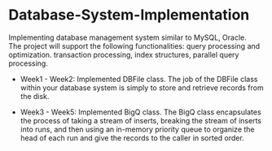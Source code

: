 # Database-System-Implementation
Implementing database management system similar to MySQL, Oracle.  
The project will support the following functionalities: query processing and optimization. transaction processing, index structures, parallel query processing.  

- Week1 - Week2: Implemented DBFile class. The job of the DBFile class within your database system is simply to store and retrieve records from the disk.  

- Week3 - Week5: Implemented BigQ class. The BigQ class encapsulates the process of taking a stream of inserts, breaking the stream of inserts into runs, and then using an in-memory priority queue to organize the head of each run and give the records to the caller in sorted order.  

